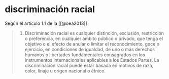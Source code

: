 # discriminación racial
Según el artículo 1.1 de la [[@oea2013]]

>1. Discriminación racial es cualquier distinción, exclusión, restricción o preferencia, en cualquier ámbito público o privado, que tenga el objetivo o el efecto de anular o limitar el reconocimiento, goce o ejercicio, en condiciones de igualdad, de uno o más derechos humanos o libertades fundamentales consagrados en los instrumentos internacionales aplicables a los Estados Partes.
>   La discriminación racial puede estar basada en motivos de raza, color, linaje u origen nacional o étnico.